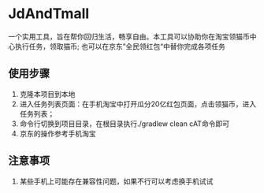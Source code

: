 # JdAndTmall
一个实用工具，旨在帮你回归生活，畅享自由。本工具可以协助你在淘宝领猫币中心执行任务，领取猫币; 也可以在京东”全民领红包“中替你完成各项任务

## 使用步骤
1. 克隆本项目到本地
2. 进入任务列表页面：在手机淘宝中打开瓜分20亿红包页面，点击领猫币，进入任务列表；
3. 命令行切换到项目目录，在根目录执行./gradlew clean cAT命令即可
4. 京东的操作参考手机淘宝


## 注意事项
1. 某些手机上可能存在兼容性问题，如果不行可以考虑换手机试试
